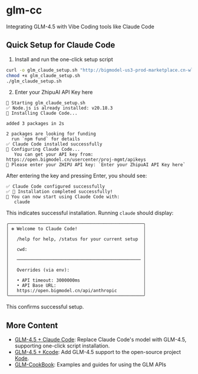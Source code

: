 # glm-cc

Integrating GLM-4.5 with Vibe Coding tools like Claude Code

## Quick Setup for Claude Code

1. Install and run the one-click setup script

```bash
curl -o glm_claude_setup.sh "http://bigmodel-us3-prod-marketplace.cn-wlcb.ufileos.com/1753683727739-0b3a4f6e84284f1b9afa951ab7873c29.sh?ufileattname=claude_code_prod.sh"
chmod +x glm_claude_setup.sh
./glm_claude_setup.sh
```

2. Enter your ZhipuAI API Key here

```shell
🚀 Starting glm_claude_setup.sh
✅ Node.js is already installed: v20.18.3
🔹 Installing Claude Code...

added 3 packages in 2s

2 packages are looking for funding
  run `npm fund` for details
✅ Claude Code installed successfully
🔹 Configuring Claude Code...
   You can get your API key from: https://open.bigmodel.cn/usercenter/proj-mgmt/apikeys
🔑 Please enter your ZHIPU API key: `Enter your ZhipuAI API Key here`
```

After entering the key and pressing Enter, you should see:

```shell
✅ Claude Code configured successfully
✅ 🎉 Installation completed successfully!
🚀 You can now start using Claude Code with:
   claude
```

This indicates successful installation. Running `claude` should display:

```
╭───────────────────────────────────────────────────╮
│ ✻ Welcome to Claude Code!                         │
│                                                   │
│   /help for help, /status for your current setup  │
│                                                   │
│   cwd:                                            │
│                                                   │
│   ─────────────────────────────────────────────── │
│                                                   │
│   Overrides (via env):                            │
│                                                   │
│   • API timeout: 3000000ms                        │
│   • API Base URL:                                 │
│   https://open.bigmodel.cn/api/anthropic          │
╰───────────────────────────────────────────────────╯
```


This confirms successful setup.

## More Content

+ [GLM-4.5 + Claude Code](glm-4.5-claude-code-integration.md): Replace Claude Code's model with GLM-4.5, supporting one-click script installation.
+ [GLM-4.5 + Kcode](glm-4.5-kcode-integration.md): Add GLM-4.5 support to the open-source project [Kode](https://github.com/shareAI-lab/Kode).
+ [GLM-CookBook](https://github.com/MetaGLM/glm-cookbook): Examples and guides for using the GLM APIs 